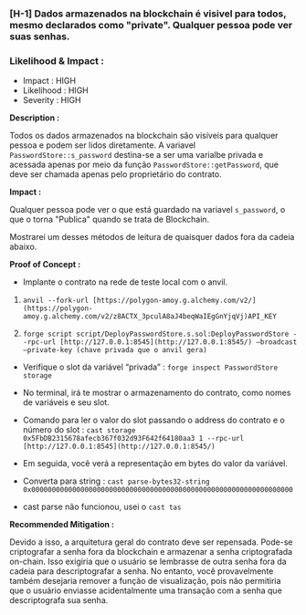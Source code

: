 ### [H-1] Dados armazenados na blockchain é visivel para todos, mesmo declarados como "private". Qualquer pessoa pode ver suas senhas.

### Likelihood & Impact : 
- Impact : HIGH
- Likelihood : HIGH
- Severity : HIGH

**Description :**

Todos os dados armazenados na blockchain são visíveis para qualquer pessoa e podem ser lidos diretamente. A variavel `PasswordStore::s_password` destina-se a ser uma varialbe privada e acessada apenas por meio da função `PasswordStore::getPassword`, que deve ser chamada apenas pelo proprietário do contrato. 


**Impact :**

Qualquer pessoa pode ver o que está guardado na variavel `s_password`, o que o torna "Publica" quando se trata de Blockchain.

Mostrarei um desses métodos de leitura de quaisquer dados fora da cadeia abaixo.

**Proof of Concept :**

- Implante o contrato na rede de teste local com o anvil.
1. `anvil --fork-url [https://polygon-amoy.g.alchemy.com/v2/](https://polygon-amoy.g.alchemy.com/v2/z8ACTX_3pculA8aJ4beqWaIEgGnYjqVj)API_KEY`

2. `forge script script/DeployPasswordStore.s.sol:DeployPasswordStore --rpc-url [http://127.0.0.1:8545](http://127.0.0.1:8545/) —broadcast —private-key (chave privada que o anvil gera)`

- Verifique o slot da variável “privada” : `forge inspect PasswordStore storage`

- No terminal, irá te mostrar o armazenamento do contrato, como nomes de variáveis e seu slot.

- Comando para ler o valor do slot passando o address do contrato e o número do slot : `cast storage 0x5FbDB2315678afecb367f032d93F642f64180aa3 1 --rpc-url [http://127.0.0.1:8545](http://127.0.0.1:8545/)`

- Em seguida, você verá a representação em bytes do valor da variável.

- Converta para string : `cast parse-bytes32-string 0x0000000000000000000000000000000000000000000000000000000000000000`

- cast parse não funcionou, usei o `cast tas`

**Recommended Mitigation :**

Devido a isso, a arquitetura geral do contrato deve ser repensada. Pode-se criptografar a senha fora da blockchain e armazenar a senha criptografada on-chain. Isso exigiria que o usuário se lembrasse de outra senha fora da cadeia para descriptografar a senha. No entanto, você provavelmente também desejaria remover a função de visualização, pois não permitiria que o usuário enviasse acidentalmente uma transação com a senha que descriptografa sua senha.